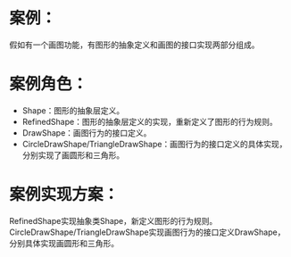 # 案例：

   假如有一个画图功能，有图形的抽象定义和画图的接口实现两部分组成。

# 案例角色：

 - Shape：图形的抽象层定义。
 - RefinedShape：图形的抽象层定义的实现，重新定义了图形的行为规则。
 - DrawShape：画图行为的接口定义。
 - CircleDrawShape/TriangleDrawShape：画图行为的接口定义的具体实现，分别实现了画圆形和三角形。
  
# 案例实现方案：

 RefinedShape实现抽象类Shape，新定义图形的行为规则。CircleDrawShape/TriangleDrawShape实现画图行为的接口定义DrawShape，分别具体实现画圆形和三角形。